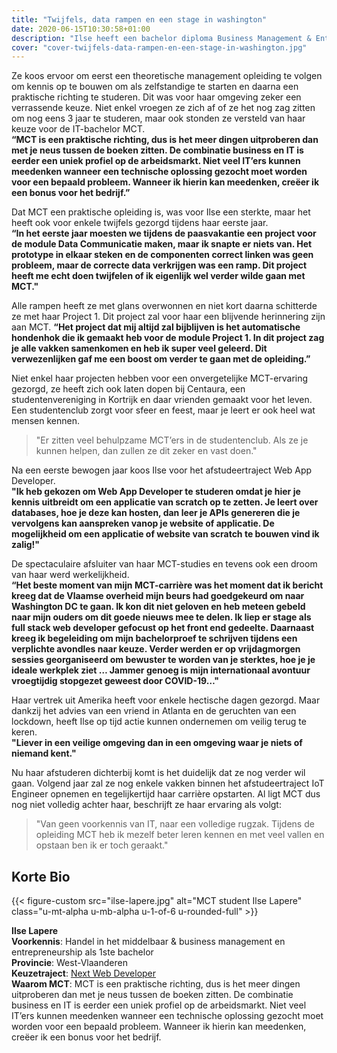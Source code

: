 ```yaml
---
title: "Twijfels, data rampen en een stage in washington"
date: 2020-06-15T10:30:58+01:00
description: "Ilse heeft een bachelor diploma Business Management & Entrepreneurship op zak, maar wist al voor ze daar startte dat ze voor de extra bacheloropleiding MCT zou gaan."
cover: "cover-twijfels-data-rampen-en-een-stage-in-washington.jpg"
---
```


Ze koos ervoor om eerst een theoretische management opleiding te volgen om kennis op te bouwen om als zelfstandige te starten en daarna een praktische richting te studeren. Dit was voor haar omgeving zeker een verrassende keuze. Niet enkel vroegen ze zich af of ze het nog zag zitten om nog eens 3 jaar te studeren, maar ook stonden ze versteld van haar keuze voor de IT-bachelor MCT.  
__“MCT is een praktische richting, dus is het meer dingen uitproberen dan met je neus tussen de boeken zitten. De combinatie business en IT is eerder een uniek profiel op de arbeidsmarkt. Niet veel IT’ers kunnen meedenken wanneer een technische oplossing gezocht moet worden voor een bepaald probleem. Wanneer ik hierin kan meedenken, creëer ik een bonus voor het bedrijf.”__

Dat MCT een praktische opleiding is, was voor Ilse een sterkte, maar het heeft ook voor enkele twijfels gezorgd tijdens haar eerste jaar.    
__“In het eerste jaar moesten we tijdens de paasvakantie een project voor de module Data Communicatie maken, maar ik snapte er niets van. Het prototype in elkaar steken en de componenten correct linken was geen probleem, maar de correcte data verkrijgen was een ramp. Dit project heeft me echt doen twijfelen of ik eigenlijk wel verder wilde gaan met MCT."__

Alle rampen heeft ze met glans overwonnen en niet kort daarna schitterde ze met haar Project 1. Dit project zal voor haar een blijvende herinnering zijn aan MCT.
__“Het project dat mij altijd zal bijblijven is het automatische hondenhok die ik gemaakt heb voor de module Project 1. In dit project zag je alle vakken samenkomen en heb ik super veel geleerd. Dit verwezenlijken gaf me een boost om verder te gaan met de opleiding.”__

Niet enkel haar projecten hebben voor een onvergetelijke MCT-ervaring gezorgd, ze heeft zich ook laten dopen bij Centaura, een studentenvereniging in Kortrijk en daar vrienden gemaakt voor het leven. Een studentenclub zorgt voor sfeer en feest, maar je leert er ook heel wat mensen kennen.  

> "Er zitten veel behulpzame MCT’ers in de studentenclub. Als ze je kunnen helpen, dan zullen ze dit zeker en vast doen."

Na een eerste bewogen jaar koos Ilse voor het afstudeertraject Web App Developer.  
__"Ik heb gekozen om Web App Developer te studeren omdat je hier je kennis uitbreidt om een applicatie van scratch op te zetten. Je leert  over databases, hoe je deze kan hosten, dan leer je APIs genereren die je vervolgens kan aanspreken vanop je website of applicatie. De mogelijkheid om een applicatie of website van scratch te bouwen vind ik zalig!"__

De spectaculaire afsluiter van haar MCT-studies en tevens ook een droom van haar werd werkelijkheid.  
__“Het beste moment van mijn MCT-carrière was het moment dat ik bericht kreeg dat de Vlaamse overheid mijn beurs had goedgekeurd om naar Washington DC te gaan. Ik kon dit niet geloven en heb meteen gebeld naar mijn ouders om dit goede nieuws mee te delen. Ik liep er stage als full stack web developer gefocust op het front end gedeelte. Daarnaast kreeg ik begeleiding om mijn bachelorproef te schrijven tijdens een verplichte avondles naar keuze. Verder werden er op vrijdagmorgen sessies georganiseerd om bewuster te worden van je sterktes, hoe je je ideale werkplek ziet … Jammer genoeg is mijn internationaal avontuur vroegtijdig stopgezet geweest door COVID-19…"__

Haar vertrek uit Amerika heeft voor enkele hectische dagen gezorgd. Maar dankzij het advies van een vriend in Atlanta en de geruchten van een lockdown, heeft Ilse op tijd actie kunnen ondernemen om veilig terug te keren.  
__"Liever in een veilige omgeving dan in een omgeving waar je niets of niemand kent."__

Nu haar afstuderen dichterbij komt is het duidelijk dat ze nog verder wil gaan. Volgend jaar zal ze nog enkele vakken binnen het afstudeertraject IoT Engineer opnemen en tegelijkertijd haar carrière opstarten. Al ligt MCT dus nog niet volledig achter haar, beschrijft ze haar ervaring als volgt:  

> "Van geen voorkennis van IT, naar een volledige rugzak. Tijdens de opleiding MCT heb ik mezelf beter leren kennen en met veel vallen en opstaan ben ik er toch geraakt."

## Korte Bio

{{< figure-custom src="ilse-lapere.jpg" alt="MCT student Ilse Lapere" class="u-mt-alpha u-mb-alpha u-1-of-6 u-rounded-full" >}}

**Ilse Lapere**  
**Voorkennis**: Handel in het middelbaar & business management en entrepreneurship als 1ste bachelor  
**Provincie**: West-Vlaanderen  
**Keuzetraject**: [Next Web Developer](/programma/next-web-developer/)  
**Waarom MCT**: MCT is een praktische richting, dus is het meer dingen uitproberen dan met je neus tussen de boeken zitten. De combinatie business en IT is eerder een uniek profiel op de arbeidsmarkt. Niet veel IT’ers kunnen meedenken wanneer een technische oplossing gezocht moet worden voor een bepaald probleem. Wanneer ik hierin kan meedenken, creëer ik een bonus voor het bedrijf. 

